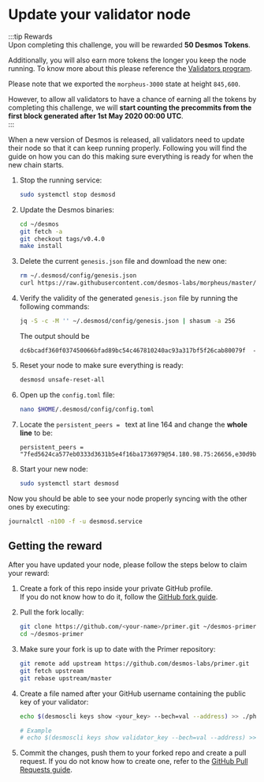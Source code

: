 # Update your validator node
:::tip Rewards  
Upon completing this challenge, you will be rewarded **50 Desmos Tokens**. 
  
Additionally, you will also earn more tokens the longer you keep the node running. To know more about this please reference the [Validators program](../validators-program/overview.md).   
  
Please note that we exported the `morpheus-3000` state at height `845,600`. 

However, to allow all validators to have a chance of earning all the tokens by completing this challenge, we will **start counting the precommits from the first block generated after 1st May 2020 00:00 UTC**.  
:::

When a new version of Desmos is released, all validators need to update their node so that it can keep running properly. Following you will find the guide on how you can do this making sure everything is ready for when the new chain starts. 

1. Stop the running service:   
   ```bash
   sudo systemctl stop desmosd
   ```
   
2. Update the Desmos binaries:  
   ```bash
   cd ~/desmos
   git fetch -a 
   git checkout tags/v0.4.0
   make install
   ```
   
3. Delete the current `genesis.json` file and download the new one:  
   ```bash
   rm ~/.desmosd/config/genesis.json
   curl https://raw.githubusercontent.com/desmos-labs/morpheus/master/genesis.json > ~/.desmosd/config/genesis.json
   ```
   
4. Verify the validity of the generated `genesis.json` file by running the following commands: 
   ```bash
   jq -S -c -M '' ~/.desmosd/config/genesis.json | shasum -a 256
   ```
   The output should be  
   ```
   dc6bcadf360f037450066bfad89bc54c467810240ac93a317bf5f26cab80079f  -
   ```
   
5. Reset your node to make sure everything is ready:  
   ```bash
   desmosd unsafe-reset-all
   ``` 
   
6. Open up the `config.toml` file:
   ```bash
   nano $HOME/.desmosd/config/config.toml
   ```
   
7. Locate the `persistent_peers = ` text at line 164 and change the **whole line** to be: 
   ```
   persistent_peers = "7fed5624ca577eb0333d3631b5e4f16ba1736979@54.180.98.75:26656,e30d9bb713d17d1e4380b2e2a6df4b5c76c73eb1@34.212.106.82:26656"
   ``` 
   
8. Start your new node:  
   ```bash
   sudo systemctl start desmosd
   ```
   
Now you should be able to see your node properly syncing with the other ones by executing: 

```bash
journalctl -n100 -f -u desmosd.service
```

## Getting the reward 
After you have updated your node, please follow the steps below to claim your reward: 

1. Create a fork of this repo inside your private GitHub profile.  
   If you do not know how to do it, follow the [GitHub fork guide](https://help.github.com/en/github/getting-started-with-github/fork-a-repo).

2. Pull the fork locally:  
   ```bash
   git clone https://github.com/<your-name>/primer.git ~/desmos-primer
   cd ~/desmos-primer
   ```
   
3. Make sure your fork is up to date with the Primer repository:  
   ```bash
   git remote add upstream https://github.com/desmos-labs/primer.git
   git fetch upstream
   git rebase upstream/master
   ```

4. Create a file named after your GitHub username containing the public key of your validator:  
   ```bash
   echo $(desmoscli keys show <your_key> --bech=val --address) >> ./phase-4/submissions/updates/<your-github-name>
   
   # Example
   # echo $(desmoscli keys show validator_key --bech=val --address) >> ./phase-4/submissions/updates/RiccardoM
   ```

5. Commit the changes, push them to your forked repo and create a pull request. If you do not know how to create one, refer to the [GitHub Pull Requests guide](https://help.github.com/en/github/collaborating-with-issues-and-pull-requests/creating-a-pull-request).
